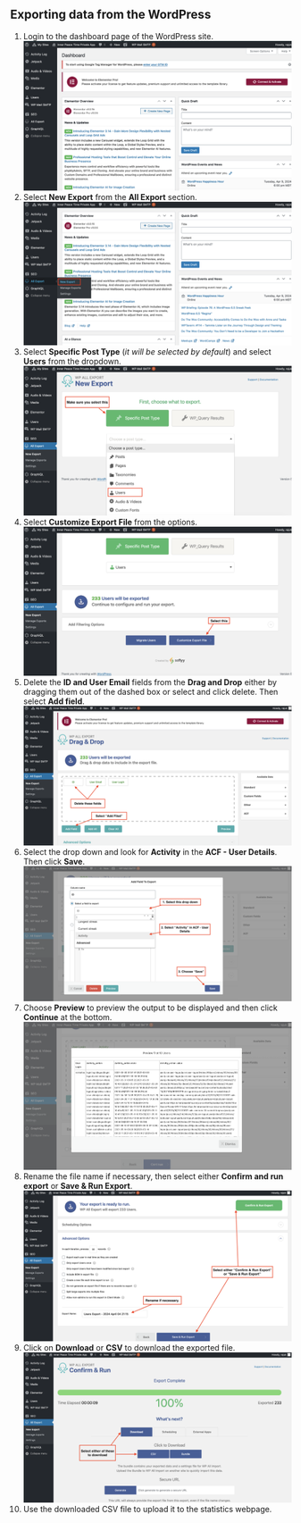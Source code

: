 ## Exporting data from the WordPress
1. Login to the dashboard page of the WordPress site.
![image 1](<Images/image1.png>)
2. Select **New Export** from the **All Export** section.
![image 2](<Images/image2.png>)
3. Select **Specific Post Type** (*it will be selected by default*) and select **Users** from the dropdown.
![image 3](<Images/image3.png>)
4. Select **Customize Export File** from the options.
![image 4](<Images/image4.png>)
5. Delete the **ID and User Email** fields from the **Drag and Drop** either by dragging them out of the dashed box or select and click delete. Then select **Add field**.
![image 5](<Images/image5.png>)
6. Select the drop down and look for **Activity** in the **ACF - User Details**. Then click **Save**.
![image 6](<Images/image6.png>)
7. Choose **Preview** to preview the output to be displayed and then click **Continue** at the bottom.
![image 7](<Images/image7.png>)
8. Rename the file name if necessary, then select either **Confirm and run export** or **Save & Run Export**.
![image 8](<Images/image8.png>)
9. Click on **Download** or **CSV** to download the exported file.
![image 9](<Images/image9.png>)
10. Use the downloaded CSV file to upload it to the statistics webpage. 
